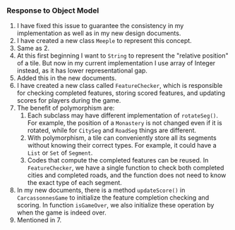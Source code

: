 ### Response to Object Model

1. I have fixed this issue to guarantee the consistency in my implementation as well as in my new design documents.
2. I have created a new class `Meeple` to represent this concept.
3. Same as 2.
4. At this first beginning I want to `String` to represent the "relative position" of a tile. But now in my current implementation I use array of Integer instead, as it has lower representational gap.
5. Added this in the new documents.
6. I have created a new class called `FeatureChecker`, which is responsible for checking completed features, storing scored features, and updating scores for players during the game.
7. The benefit of polymorphism are: 
    1. Each subclass may have different implementation of `rotateSeg()`. For example, the position of a `Monastery` is not changed even if it is rotated, while for `CitySeg` and `RoadSeg` things are different.
    2. With polymorphism, a tile can conveniently store all its segments without knowing their correct types. For example, it could have a `List` or `Set` of `Segment`.
    3. Codes that compute the completed features can be reused. In `FeatureChecker`, we have a single function to check both completed cities and completed roads, and the function does not need to know the exact type of each segment.
8. In my new documents, there is a method `updateScore()` in `CarcassonnesGame` to initialize the feature completion checking and scoring. In function `isGameOver`, we also initialize these operation by when the game is indeed over.
9. Mentioned in 7.